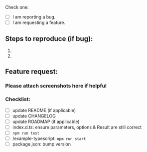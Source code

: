 Check one:
- [ ] I am reporting a bug.
- [ ] I am requesting a feature.

## Steps to reproduce (if bug):
1.
2.

## Feature request:

### Please attach screenshots here if helpful

### Checklist:
- [ ] update README (if applicable)
- [ ] update CHANGELOG
- [ ] update ROADMAP (if applicable)
- [ ] index.d.ts: ensure parameters, options & Result are still correct
- [ ] `npm run test`
- [ ] /example-typescript: `npm run start`
- [ ] package.json: bump version
